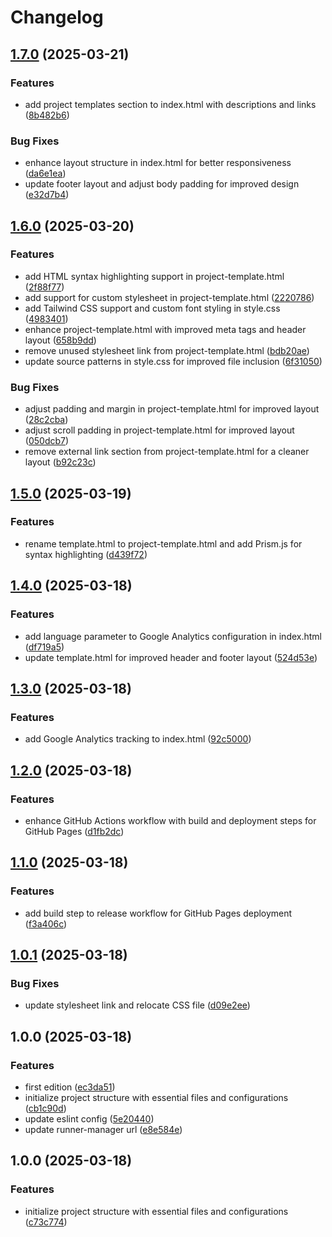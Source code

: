 # Changelog

## [1.7.0](https://github.com/rvanbaalen/rvanbaalen.github.io/compare/rvanbaalen.github.io-v1.6.0...rvanbaalen.github.io-v1.7.0) (2025-03-21)


### Features

* add project templates section to index.html with descriptions and links ([8b482b6](https://github.com/rvanbaalen/rvanbaalen.github.io/commit/8b482b68fc5181559d89423bbbb7feaed346d71a))


### Bug Fixes

* enhance layout structure in index.html for better responsiveness ([da6e1ea](https://github.com/rvanbaalen/rvanbaalen.github.io/commit/da6e1ea4287ab4954b2d3dd8a016816e328eb652))
* update footer layout and adjust body padding for improved design ([e32d7b4](https://github.com/rvanbaalen/rvanbaalen.github.io/commit/e32d7b483acaa61794a14a2dd9e2a3eb4e03a096))

## [1.6.0](https://github.com/rvanbaalen/rvanbaalen.github.io/compare/rvanbaalen.github.io-v1.5.0...rvanbaalen.github.io-v1.6.0) (2025-03-20)


### Features

* add HTML syntax highlighting support in project-template.html ([2f88f77](https://github.com/rvanbaalen/rvanbaalen.github.io/commit/2f88f77c832f752ccc68a1fa9d8ecf075573821f))
* add support for custom stylesheet in project-template.html ([2220786](https://github.com/rvanbaalen/rvanbaalen.github.io/commit/222078658fd9aa7502b9e5cf01718135be2192c8))
* add Tailwind CSS support and custom font styling in style.css ([4983401](https://github.com/rvanbaalen/rvanbaalen.github.io/commit/498340117f6a3ec9fc4e9d78b79099306ae8aa69))
* enhance project-template.html with improved meta tags and header layout ([658b9dd](https://github.com/rvanbaalen/rvanbaalen.github.io/commit/658b9ddf8b53c31ad7863db6936d14f25ad122d1))
* remove unused stylesheet link from project-template.html ([bdb20ae](https://github.com/rvanbaalen/rvanbaalen.github.io/commit/bdb20ae2ae34e8f299b1cd0d4b469648951385cc))
* update source patterns in style.css for improved file inclusion ([6f31050](https://github.com/rvanbaalen/rvanbaalen.github.io/commit/6f31050d13f58f3bdf7d991480b8c7efd5651bea))


### Bug Fixes

* adjust padding and margin in project-template.html for improved layout ([28c2cba](https://github.com/rvanbaalen/rvanbaalen.github.io/commit/28c2cba88883ce999fcdd3f5d00ac42529c8c9b0))
* adjust scroll padding in project-template.html for improved layout ([050dcb7](https://github.com/rvanbaalen/rvanbaalen.github.io/commit/050dcb71149f01f6967d1dc871141f8df3879e8a))
* remove external link section from project-template.html for a cleaner layout ([b92c23c](https://github.com/rvanbaalen/rvanbaalen.github.io/commit/b92c23c17b4e839e5168c6a2cab0c02cad559baa))

## [1.5.0](https://github.com/rvanbaalen/rvanbaalen.github.io/compare/rvanbaalen.github.io-v1.4.0...rvanbaalen.github.io-v1.5.0) (2025-03-19)


### Features

* rename template.html to project-template.html and add Prism.js for syntax highlighting ([d439f72](https://github.com/rvanbaalen/rvanbaalen.github.io/commit/d439f72d7078605a106cc977c2d8f0d0f054d37e))

## [1.4.0](https://github.com/rvanbaalen/rvanbaalen.github.io/compare/rvanbaalen.github.io-v1.3.0...rvanbaalen.github.io-v1.4.0) (2025-03-18)


### Features

* add language parameter to Google Analytics configuration in index.html ([df719a5](https://github.com/rvanbaalen/rvanbaalen.github.io/commit/df719a5f81ecc11c95008b445bbe0eb82f7504a3))
* update template.html for improved header and footer layout ([524d53e](https://github.com/rvanbaalen/rvanbaalen.github.io/commit/524d53e813bcd1bbc3319512f99802f70b2056a5))

## [1.3.0](https://github.com/rvanbaalen/rvanbaalen.github.io/compare/rvanbaalen.github.io-v1.2.0...rvanbaalen.github.io-v1.3.0) (2025-03-18)


### Features

* add Google Analytics tracking to index.html ([92c5000](https://github.com/rvanbaalen/rvanbaalen.github.io/commit/92c500010b1c1f40009bac940705abf24dca3bc2))

## [1.2.0](https://github.com/rvanbaalen/rvanbaalen.github.io/compare/rvanbaalen.github.io-v1.1.0...rvanbaalen.github.io-v1.2.0) (2025-03-18)


### Features

* enhance GitHub Actions workflow with build and deployment steps for GitHub Pages ([d1fb2dc](https://github.com/rvanbaalen/rvanbaalen.github.io/commit/d1fb2dc4e0b5bf03da9c1fa0e61d60a3910711f9))

## [1.1.0](https://github.com/rvanbaalen/rvanbaalen.github.io/compare/rvanbaalen.github.io-v1.0.1...rvanbaalen.github.io-v1.1.0) (2025-03-18)


### Features

* add build step to release workflow for GitHub Pages deployment ([f3a406c](https://github.com/rvanbaalen/rvanbaalen.github.io/commit/f3a406cdafc5ad282abe6f9d972de734337a5480))

## [1.0.1](https://github.com/rvanbaalen/rvanbaalen.github.io/compare/rvanbaalen.github.io-v1.0.0...rvanbaalen.github.io-v1.0.1) (2025-03-18)


### Bug Fixes

* update stylesheet link and relocate CSS file ([d09e2ee](https://github.com/rvanbaalen/rvanbaalen.github.io/commit/d09e2ee23e887d4d1b947ac89cadc1bcc54e0ab3))

## 1.0.0 (2025-03-18)


### Features

* first edition ([ec3da51](https://github.com/rvanbaalen/rvanbaalen.github.io/commit/ec3da516dee09c661e87d65972e5509abab0d6ad))
* initialize project structure with essential files and configurations ([cb1c90d](https://github.com/rvanbaalen/rvanbaalen.github.io/commit/cb1c90d7c3fd6579fdfb771162cd3f15a48c9800))
* update eslint config ([5e20440](https://github.com/rvanbaalen/rvanbaalen.github.io/commit/5e20440ddbd86217a2ca76ea8a47354c41cc9a0b))
* update runner-manager url ([e8e584e](https://github.com/rvanbaalen/rvanbaalen.github.io/commit/e8e584ec851c659db74bc513f96611c102763033))

## 1.0.0 (2025-03-18)


### Features

* initialize project structure with essential files and configurations ([c73c774](https://github.com/rvanbaalen/template-static-html/commit/c73c774292aff482845f9c3f65415f88335a9987))
